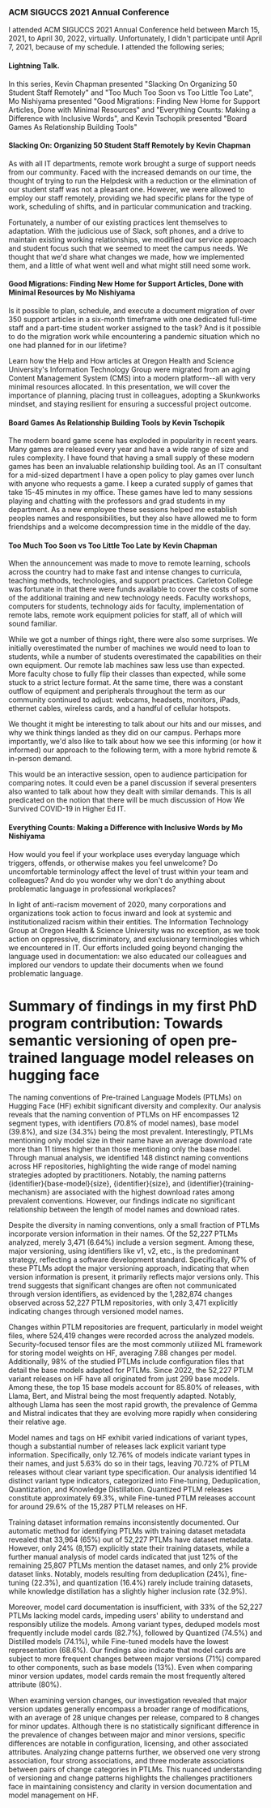 

### ACM SIGUCCS 2021 Annual Conference
I attended ACM SIGUCCS 2021 Annual Conference held between March 15, 2021, to April 30, 2022, virtually. Unfortunately, I didn't participate until April 7, 2021, because of my schedule.
I  attended the following series;
#### Lightning Talk.
In this series, Kevin Chapman presented "Slacking On Organizing 50 Student Staff Remotely" and "Too Much Too Soon vs Too Little Too Late", Mo Nishiyama presented "Good Migrations: Finding New Home for Support Articles, Done with Minimal Resources" and "Everything Counts: Making a Difference with Inclusive Words", and Kevin Tschopik presented "Board Games As Relationship Building Tools"

#### Slacking On: Organizing 50 Student Staff Remotely by Kevin Chapman
As with all IT departments, remote work brought a surge of support needs from our community. Faced with the increased demands on our time, the thought of trying to run the Helpdesk with a reduction or the elimination of our student staff was not a pleasant one. However, we were allowed to employ our staff remotely, providing we had specific plans for the type of work, scheduling of shifts, and in particular communication and tracking.

Fortunately, a number of our existing practices lent themselves to adaptation. With the judicious use of Slack, soft phones, and a drive to maintain existing working relationships, we modified our service approach and student focus such that we seemed to meet the campus needs. We thought that we'd share what changes we made, how we implemented them, and a little of what went well and what might still need some work.
#### Good Migrations: Finding New Home for Support Articles, Done with Minimal Resources by Mo Nishiyama
Is it possible to plan, schedule, and execute a document migration of over 350 support articles in a six-month timeframe with one dedicated full-time staff and a part-time student worker assigned to the task? And is it possible to do the migration work while encountering a pandemic situation which no one had planned for in our lifetime?

Learn how the Help and How articles at Oregon Health and Science University's Information Technology Group were migrated from an aging Content Management System (CMS) into a modern platform--all with very minimal resources allocated. In this presentation, we will cover the importance of planning, placing trust in colleagues, adopting a Skunkworks mindset, and staying resilient for ensuring a successful project outcome.
#### Board Games As Relationship Building Tools by Kevin Tschopik
The modern board game scene has exploded in popularity in recent years. Many games are released every year and have a wide range of size and rules complexity. I have found that having a small supply of these modern games has been an invaluable relationship building tool. As an IT consultant for a mid-sized department I have a open policy to play games over lunch with anyone who requests a game. I keep a curated supply of games that take 15-45 minutes in my office. These games have led to many sessions playing and chatting with the professors and grad students in my department. As a new employee these sessions helped me establish peoples names and responsibilities, but they also have allowed me to form friendships and a welcome decompression time in the middle of the day.
#### Too Much Too Soon vs Too Little Too Late by Kevin Chapman
When the announcement was made to move to remote learning, schools across the country had to make fast and intense changes to curricula, teaching methods, technologies, and support practices. Carleton College was fortunate in that there were funds available to cover the costs of some of the additional training and new technology needs. Faculty workshops, computers for students, technology aids for faculty, implementation of remote labs, remote work equipment policies for staff, all of which will sound familiar.

While we got a number of things right, there were also some surprises. We initially overestimated the number of machines we would need to loan to students, while a number of students overestimated the capabilities on their own equipment. Our remote lab machines saw less use than expected. More faculty chose to fully flip their classes than expected, while some stuck to a strict lecture format. At the same time, there was a constant outflow of equipment and peripherals throughout the term as our community continued to adjust: webcams, headsets, monitors, iPads, ethernet cables, wireless cards, and a handful of cellular hotspots.

We thought it might be interesting to talk about our hits and our misses, and why we think things landed as they did on our campus. Perhaps more importantly, we'd also like to talk about how we see this informing (or how it informed) our approach to the following term, with a more hybrid remote & in-person demand.

This would be an interactive session, open to audience participation for comparing notes. It could even be a panel discussion if several presenters also wanted to talk about how they dealt with similar demands. This is all predicated on the notion that there will be much discussion of How We Survived COVID-19 in Higher Ed IT.
#### Everything Counts: Making a Difference with Inclusive Words by Mo Nishiyama
How would you feel if your workplace uses everyday language which triggers, offends, or otherwise makes you feel unwelcome? Do uncomfortable terminology affect the level of trust within your team and colleagues? And do you wonder why we don't do anything about problematic language in professional workplaces?

In light of anti-racism movement of 2020, many corporations and organizations took action to focus inward and look at systemic and institutionalized racism within their entities. The Information Technology Group at Oregon Health & Science University was no exception, as we took action on oppressive, discriminatory, and exclusionary terminologies which we encountered in IT. Our efforts included going beyond changing the language used in documentation: we also educated our colleagues and implored our vendors to update their documents when we found problematic language.

# Summary of findings in my first PhD program contribution: Towards semantic versioning of open pre-trained language model releases on hugging face
The naming conventions of Pre-trained Language Models (PTLMs) on Hugging Face (HF) exhibit significant diversity and complexity. Our analysis reveals that the naming convention of PTLMs on HF encompasses 12 segment types, with identifiers (70.8% of model names), base model (39.8%), and size (34.3%) being the most prevalent. Interestingly, PTLMs mentioning only model size in their name have an average download rate more than 11 times higher than those mentioning only the base model. Through manual analysis, we identified 148 distinct naming conventions across HF repositories, highlighting the wide range of model naming strategies adopted by practitioners. Notably, the naming patterns {identifier}{base-model}{size}, {identifier}{size}, and {identifier}{training-mechanism} are associated with the highest download rates among prevalent conventions. However, our findings indicate no significant relationship between the length of model names and download rates.

Despite the diversity in naming conventions, only a small fraction of PTLMs incorporate version information in their names. Of the 52,227 PTLMs analyzed, merely 3,471 (6.64%) include a version segment. Among these, major versioning, using identifiers like v1, v2, etc., is the predominant strategy, reflecting a software development standard. Specifically, 67% of these PTLMs adopt the major versioning approach, indicating that when version information is present, it primarily reflects major versions only. This trend suggests that significant changes are often not communicated through version identifiers, as evidenced by the 1,282,874 changes observed across 52,227 PTLM repositories, with only 3,471 explicitly indicating changes through versioned model names.

Changes within PTLM repositories are frequent, particularly in model weight files, where 524,419 changes were recorded across the analyzed models. Security-focused tensor files are the most commonly utilized ML framework for storing model weights on HF, averaging 7.88 changes per model. Additionally, 98% of the studied PTLMs include configuration files that detail the base models adapted for PTLMs. Since 2022, the 52,227 PTLM variant releases on HF have all originated from just 299 base models. Among these, the top 15 base models account for 85.80% of releases, with Llama, Bert, and Mistral being the most frequently adapted. Notably, although Llama has seen the most rapid growth, the prevalence of Gemma and Mistral indicates that they are evolving more rapidly when considering their relative age.

Model names and tags on HF exhibit varied indications of variant types, though a substantial number of releases lack explicit variant type information. Specifically, only 12.76% of models indicate variant types in their names, and just 5.63% do so in their tags, leaving 70.72% of PTLM releases without clear variant type specification. Our analysis identified 14 distinct variant type indicators, categorized into Fine-tuning, Deduplication, Quantization, and Knowledge Distillation. Quantized PTLM releases constitute approximately 69.3%, while Fine-tuned PTLM releases account for around 29.6% of the 15,287 PTLM releases on HF.

Training dataset information remains inconsistently documented. Our automatic method for identifying PTLMs with training dataset metadata revealed that 33,964 (65%) out of 52,227 PTLMs have dataset metadata. However, only 24% (8,157) explicitly state their training datasets, while a further manual analysis of model cards indicated that just 12% of the remaining 25,807 PTLMs mention the dataset names, and only 2% provide dataset links. Notably, models resulting from deduplication (24%), fine-tuning (22.3%), and quantization (16.4%) rarely include training datasets, while knowledge distillation has a slightly higher inclusion rate (32.9%).

Moreover, model card documentation is insufficient, with 33% of the 52,227 PTLMs lacking model cards, impeding users' ability to understand and responsibly utilize the models. Among variant types, deduped models most frequently include model cards (82.7%), followed by Quantized (74.5%) and Distilled models (74.1%), while Fine-tuned models have the lowest representation (68.6%). Our findings also indicate that model cards are subject to more frequent changes between major versions (71%) compared to other components, such as base models (13%). Even when comparing minor version updates, model cards remain the most frequently altered attribute (80%).

When examining version changes, our investigation revealed that major version updates generally encompass a broader range of modifications, with an average of 28 unique changes per release, compared to 8 changes for minor updates. Although there is no statistically significant difference in the prevalence of changes between major and minor versions, specific differences are notable in configuration, licensing, and other associated attributes. Analyzing change patterns further, we observed one very strong association, four strong associations, and three moderate associations between pairs of change categories in PTLMs. This nuanced understanding of versioning and change patterns highlights the challenges practitioners face in maintaining consistency and clarity in version documentation and model management on HF.
